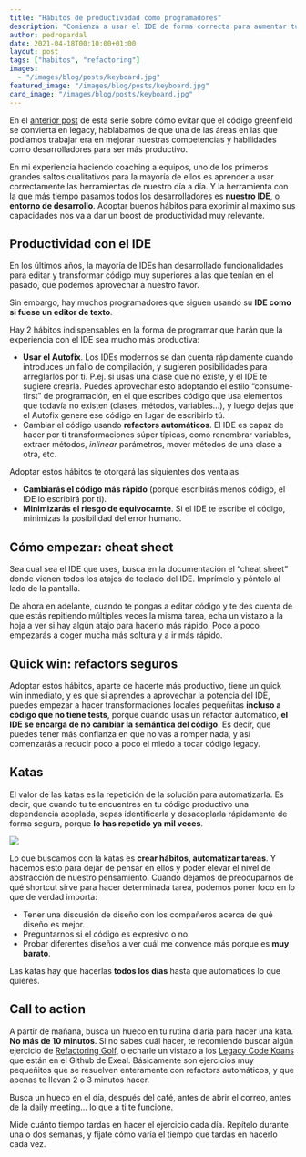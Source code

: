 ```yaml
---
title: "Hábitos de productividad como programadores"
description: "Comienza a usar el IDE de forma correcta para aumentar tu productividad al escribir código."
author: pedropardal
date: 2021-04-18T00:10:00+01:00
layout: post
tags: ["habitos", "refactoring"]
images:
  - "/images/blog/posts/keyboard.jpg"
featured_image: "/images/blog/posts/keyboard.jpg"
card_image: "/images/blog/posts/keyboard.jpg"
---
```


En el [anterior post](/blog/2021/03/por-que-el-codigo-degenera/) de esta serie sobre cómo evitar que el código greenfield se convierta en legacy, hablábamos de que una de las áreas en las que podíamos trabajar era en mejorar nuestras competencias y habilidades como desarrolladores para ser más productivo.

En mi experiencia haciendo coaching a equipos, uno de los primeros grandes saltos cualitativos para la mayoría de ellos es aprender a usar correctamente las herramientas de nuestro día a día. Y la herramienta con la que más tiempo pasamos todos los desarrolladores es **nuestro IDE**, o **entorno de desarrollo**. Adoptar buenos hábitos para exprimir al máximo sus capacidades nos va a dar un boost de productividad muy relevante.

## Productividad con el IDE

En los últimos años, la mayoría de IDEs han desarrollado funcionalidades para editar y transformar código muy superiores a las que tenían en el pasado, que podemos aprovechar a nuestro favor.

Sin embargo, hay muchos programadores que siguen usando su **IDE como si fuese un editor de texto**.

Hay 2 hábitos indispensables en la forma de programar que harán que la experiencia con el IDE sea mucho más productiva:

- **Usar el Autofix**. Los IDEs modernos se dan cuenta rápidamente cuando introduces un fallo de compilación, y sugieren posibilidades para arreglarlos por ti. P.ej. si usas una clase que no existe, y el IDE te sugiere crearla. Puedes aprovechar esto adoptando el estilo “consume-first” de programación, en el que escribes código que usa elementos que todavía no existen (clases, métodos, variables…), y luego dejas que el Autofix genere ese código en lugar de escribirlo tú.
- Cambiar el código usando **refactors automáticos**. El IDE es capaz de hacer por ti transformaciones súper típicas, como renombrar variables, extraer métodos, *inlinear* parámetros, mover métodos de una clase a otra, etc.

Adoptar estos hábitos te otorgará las siguientes dos ventajas:

- **Cambiarás el código más rápido** (porque escribirás menos código, el IDE lo escribirá por ti).
- **Minimizarás el riesgo de equivocarnte**. Si el IDE te escribe el código, minimizas la posibilidad del error humano.

## Cómo empezar: cheat sheet

Sea cual sea el IDE que uses, busca en la documentación el “cheat sheet” donde vienen todos los atajos de teclado del IDE. Imprímelo y póntelo al lado de la pantalla.

De ahora en adelante, cuando te pongas a editar código y te des cuenta de que estás repitiendo múltiples veces la misma tarea, echa un vistazo a la hoja a ver si hay algún atajo para hacerlo más rápido. Poco a poco empezarás a coger mucha más soltura y a ir más rápido.

## Quick win: refactors seguros

Adoptar estos hábitos, aparte de hacerte más productivo, tiene un quick win inmediato, y es que si aprendes a aprovechar la potencia del IDE, puedes empezar a hacer transformaciones locales pequeñitas **incluso a código que no tiene tests**, porque cuando usas un refactor automático, **el IDE se encarga de no cambiar la semántica del código**. Es decir, que puedes tener más confianza en que no vas a romper nada, y así comenzarás a reducir poco a poco el miedo a tocar código legacy.

## Katas

El valor de las katas es la repetición de la solución para automatizarla. Es decir, que cuando tu te encuentres en tu código productivo una dependencia acoplada, sepas identificarla y desacoplarla rápidamente de forma segura, porque **lo has repetido ya mil veces**.

![](/images/blog/posts/dojo.jpg)

Lo que buscamos con la katas es **crear hábitos, automatizar tareas**. Y hacemos esto para dejar de pensar en ellos y poder elevar el nivel de abstracción de nuestro pensamiento. Cuando dejamos de preocuparnos de qué shortcut sirve para hacer determinada tarea, podemos poner foco en lo que de verdad importa:

- Tener una discusión de diseño con los compañeros acerca de qué diseño es mejor.
- Preguntarnos si el código es expresivo o no.
- Probar diferentes diseños a ver cuál me convence más porque es **muy barato**.

Las katas hay que hacerlas **todos los días** hasta que automatices lo que quieres.

## Call to action

A partir de mañana, busca un hueco en tu rutina diaria para hacer una kata. **No más de 10 minutos**. Si no sabes cuál hacer, te recomiendo buscar algún ejercicio de [Refactoring Golf](https://github.com/exeal-es/refactoring-golf), o echarle un vistazo a los [Legacy Code Koans](https://github.com/exeal-es/legacy-code-koans) que están en el Github de Exeal. Básicamente son ejercicios muy pequeñitos que se resuelven enteramente con refactors automáticos, y que apenas te llevan 2 o 3 minutos hacer.

Busca un hueco en el día, después del café, antes de abrir el correo, antes de la daily meeting… lo que a ti te funcione.

Mide cuánto tiempo tardas en hacer el ejercicio cada día. Repítelo durante una o dos semanas, y fíjate cómo varía el tiempo que tardas en hacerlo cada vez.
